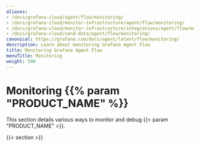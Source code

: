 ```yaml
---
aliases:
- /docs/grafana-cloud/agent/flow/monitoring/
- /docs/grafana-cloud/monitor-infrastructure/agent/flow/monitoring/
- /docs/grafana-cloud/monitor-infrastructure/integrations/agent/flow/monitoring/
- /docs/grafana-cloud/send-data/agent/flow/monitoring/
canonical: https://grafana.com/docs/agent/latest/flow/monitoring/
description: Learn about monitoring Grafana Agent Flow
title: Monitoring Grafana Agent Flow
menuTitle: Monitoring
weight: 500
---
```


# Monitoring {{% param "PRODUCT_NAME" %}}

This section details various ways to monitor and debug {{< param "PRODUCT_NAME" >}}.

{{< section >}}
